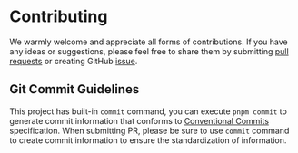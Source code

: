 # Contributing

We warmly welcome and appreciate all forms of contributions. If you have any ideas or suggestions, please feel free to share them by submitting [pull requests](https://github.com/loicduong/vue-element-admin/pulls) or creating GitHub [issue](https://github.com/loicduong/vue-element-admin/issues/new).

## Git Commit Guidelines

This project has built-in `commit` command, you can execute `pnpm commit` to generate commit information that conforms to [Conventional Commits](https://www.conventionalcommits.org/) specification. When submitting PR, please be sure to use `commit` command to create commit information to ensure the standardization of information.
